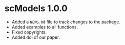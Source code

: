 # scModels 1.0.0

* Added a `NEWS.md` file to track changes to the package.
* Added examples to all functions.
* Fixed copyrights.
* Added doi of our paper.

